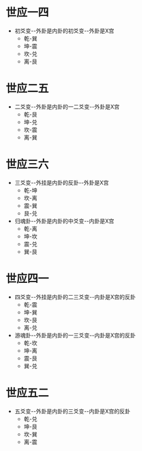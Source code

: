 # 世应一四
- 初爻变--外卦是内卦的初爻变--外卦是X宫
	- 乾-巽
	- 坤-震
	- 坎-兑
	- 离-艮
# 世应二五
- 二爻变--外卦是内卦的一二爻变--外卦是X宫
	- 乾-艮
	- 坤-兑
	- 坎-震
	- 离-巽
# 世应三六
- 三爻变--外挂是内卦的反卦--外卦是X宫
	- 乾-坤
	- 坎-离
	- 震-巽
	- 艮-兑
- 归魂卦--外卦是内卦的中爻变--内卦是X宫
	- 乾-离
	- 坤-坎
	- 震-兑
	- 巽-艮
# 世应四一
- 四爻变--外挂是内卦的二三爻变--内卦是X宫的反卦
	- 乾-震
	- 坤-巽
	- 坎-艮
	- 离-兑
- 游魂卦--外卦是内卦的一三爻变--内卦是X宫的反卦
	- 乾-坎
	- 坤-离
	- 震-艮
	- 巽-兑
# 世应五二
- 五爻变--外卦是内卦的三爻变--内卦是X宫的反卦
	- 乾-兑
	- 坤-艮
	- 坎-巽
	- 离-震

